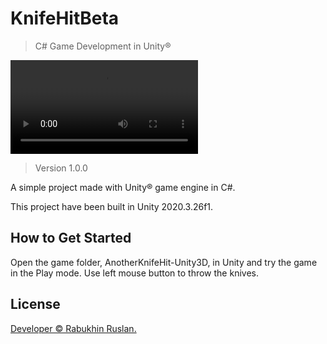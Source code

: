 # KnifeHitBeta
 
> C# Game Development in Unity®

![image](https://user-images.githubusercontent.com/90797620/160864751-d8e71a99-7a06-4df9-8eba-3f1c11400817.mp4)

> Version 1.0.0

A simple project made with Unity® game engine in C#.

This project have been built in Unity 2020.3.26f1.

## How to Get Started

Open the game folder, AnotherKnifeHit-Unity3D, in Unity and try the game in the Play mode. Use left mouse button to throw the knives.

## License

[Developer © Rabukhin Ruslan.](https://www.linkedin.com/in/ruslan-rabukhin/)
